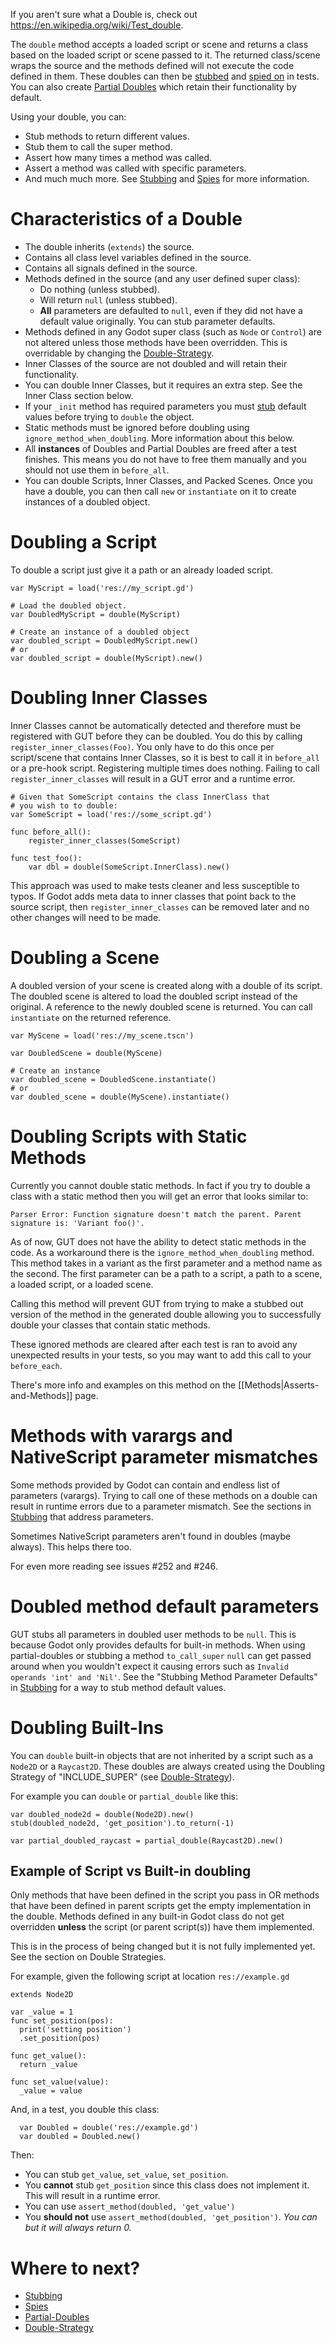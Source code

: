 If you aren't sure what a Double is, check out https://en.wikipedia.org/wiki/Test_double.

The `double` method accepts a loaded script or scene and returns a class based on the loaded script or scene passed to it.  The returned class/scene wraps the source and the methods defined will not execute the code defined in them.  These doubles can then be [stubbed](Stubbing) and [spied on](Spies) in tests.  You can also create [Partial Doubles](Partial-Doubles) which retain their functionality by default.

Using your double, you can:
* Stub methods to return different values.
* Stub them to call the super method.
* Assert how many times a method was called.
* Assert a method was called with specific parameters.
* And much much more.  See [Stubbing](Stubbing) and [Spies](Spies) for more information.


# Characteristics of a Double
* The double inherits (`extends`) the source.
* Contains all class level variables defined in the source.
* Contains all signals defined in the source.
* Methods defined in the source (and any user defined super class):
  * Do nothing (unless stubbed).
  * Will return `null` (unless stubbed).
  * __All__ parameters are defaulted to `null`, even if they did not have a default value originally.  You can stub parameter defaults.
* Methods defined in any Godot super class (such as `Node` or `Control`) are not altered unless those methods have been overridden.  This is overridable by changing the [Double-Strategy](Double-Strategy).
* Inner Classes of the source are not doubled and will retain their functionality.
* You can double Inner Classes, but it requires an extra step.  See the Inner Class section below.
* If your `_init` method has required parameters you must [stub](Stubbing) default values before trying to `double` the object.
* Static methods must be ignored before doubling using `ignore_method_when_doubling`.  More information about this below.
* All __instances__ of Doubles and Partial Doubles are freed after a test finishes.  This means you do not have to free them manually and you should not use them in `before_all`.
* You can double Scripts, Inner Classes, and Packed Scenes.  Once you have a double, you can then call `new` or `instantiate` on it to create instances of a doubled object.


# Doubling a Script
To double a script just give it a path or an already loaded script.
``` gdscript
var MyScript = load('res://my_script.gd')

# Load the doubled object.
var DoubledMyScript = double(MyScript)

# Create an instance of a doubled object
var doubled_script = DoubledMyScript.new()
# or
var doubled_script = double(MyScript).new()
```


# Doubling Inner Classes
Inner Classes cannot be automatically detected and therefore must be registered with GUT before they can be doubled.  You do this by calling `register_inner_classes(Foo)`.  You only have to do this once per script/scene that contains Inner Classes, so it is best to call it in `before_all` or a pre-hook script.  Registering multiple times does nothing.  Failing to call `register_inner_classes` will result in a GUT error and a runtime error.
```gdscript
# Given that SomeScript contains the class InnerClass that
# you wish to to double:
var SomeScript = load('res://some_script.gd')

func before_all():
    register_inner_classes(SomeScript)

func test_foo():
    var dbl = double(SomeScript.InnerClass).new()
```
This approach was used to make tests cleaner and less susceptible to typos.  If Godot adds meta data to inner classes that point back to the source script, then `register_inner_classes` can be removed later and no other changes will need to be made.


# Doubling a Scene
A doubled version of your scene is created along with a double of its script.  The doubled scene is altered to load the doubled script instead of the original.  A reference to the newly doubled scene is returned.  You can call `instantiate` on the returned reference.

``` gdscript
var MyScene = load('res://my_scene.tscn')

var DoubledScene = double(MyScene)

# Create an instance
var doubled_scene = DoubledScene.instantiate()
# or
var doubled_scene = double(MyScene).instantiate()
```

# Doubling Scripts with Static Methods
Currently you cannot double static methods.  In fact if you try to double a class with a static method then you will get an error that looks similar to:
```
Parser Error: Function signature doesn't match the parent. Parent signature is: 'Variant foo()'.
```
As of now, GUT does not have the ability to detect static methods in the code.  As a workaround there is the `ignore_method_when_doubling` method.  This method takes in a variant as the first parameter and a method name as the second.  The first parameter can be a path to a script, a path to a scene, a loaded script, or a loaded scene.

Calling this method will prevent GUT from trying to make a stubbed out version of the method in the generated double allowing you to successfully double your classes that contain static methods.

These ignored methods are cleared after each test is ran to avoid any unexpected results in your tests, so you may want to add this call to your `before_each`.

There's more info and examples on this method on the [[Methods|Asserts-and-Methods]] page.

# Methods with varargs and NativeScript parameter mismatches
Some methods provided by Godot can contain and endless list of parameters (varargs).  Trying to call one of these methods on a double can result in runtime errors due to a parameter mismatch.  See the sections in [Stubbing](Stubbing) that address parameters.

Sometimes NativeScript parameters aren't found in doubles (maybe always).  This helps there too.

For even more reading see issues #252 and #246.

# Doubled method default parameters
GUT stubs all parameters in doubled user methods to be `null`.  This is because Godot only provides defaults for built-in methods.  When using partial-doubles or stubbing a method `to_call_super` `null` can get passed around when you wouldn't expect it causing errors such as `Invalid operands 'int' and 'Nil'`.  See the "Stubbing Method Parameter Defaults" in [Stubbing](Stubbing) for a way to stub method default values.

# Doubling Built-Ins
You can `double` built-in objects that are not inherited by a script such as a `Node2D` or a `Raycast2D`.  These doubles are always created using the Doubling Strategy of "INCLUDE_SUPER" (see [Double-Strategy](Double-Strategy)).

For example you can `double` or `partial_double` like this:
``` gdscript
var doubled_node2d = double(Node2D).new()
stub(doubled_node2d, 'get_position').to_return(-1)

var partial_doubled_raycast = partial_double(Raycast2D).new()
```

## Example of Script vs Built-in doubling
Only methods that have been defined in the script you pass in OR methods that have been defined in parent scripts get the empty implementation in the double.  Methods defined in any built-in Godot class do not get overridden __unless__ the script (or parent script(s)) have them implemented.

This is in the process of being changed but it is not fully implemented yet.  See the section on Double Strategies.

For example, given the following script at location `res://example.gd`
``` gdscript
extends Node2D

var _value = 1
func set_position(pos):
  print('setting position')
  .set_position(pos)

func get_value():
  return _value

func set_value(value):
  _value = value
```
And, in a test, you double this class:
```
  var Doubled = double('res://example.gd')
  var doubled = Doubled.new()
```
Then:
* You can stub `get_value`, `set_value`, `set_position`.
* You __cannot__ stub `get_position` since this class does not implement it.  This will result in a runtime error.
* You can use `assert_method(doubled, 'get_value')`
* You __should not__ use `assert_method(doubled, 'get_position')`.  _You can but it will always return 0._



# Where to next?
* [Stubbing](Stubbing)
* [Spies](Spies)
* [Partial-Doubles](Partial-Doubles)
* [Double-Strategy](Double-Strategy)
